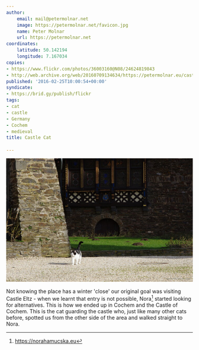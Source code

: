 ```yaml
---
author:
    email: mail@petermolnar.net
    image: https://petermolnar.net/favicon.jpg
    name: Peter Molnar
    url: https://petermolnar.net
coordinates:
    latitude: 50.142194
    longitude: 7.167034
copies:
- https://www.flickr.com/photos/36003160@N08/24624819843
- http://web.archive.org/web/20160709134634/https://petermolnar.eu/castle-cat/
published: '2016-02-25T10:00:54+00:00'
syndicate:
- https://brid.gy/publish/flickr
tags:
- cat
- castle
- Germany
- Cochem
- medieval
title: Castle Cat

---
```


![](castle-cat.jpg)

Not knowing the place has a winter 'close' our original goal was
visiting Castle Eltz - when we learnt that entry is not possible,
Nora[^1] started looking for alternatives. This is how we ended up in
Cochem and the Castle of Cochem. This is the cat guarding the castle
who, just like many other cats before, spotted us from the other side of
the area and walked straight to Nora.

[^1]: <https://norahamucska.eu>